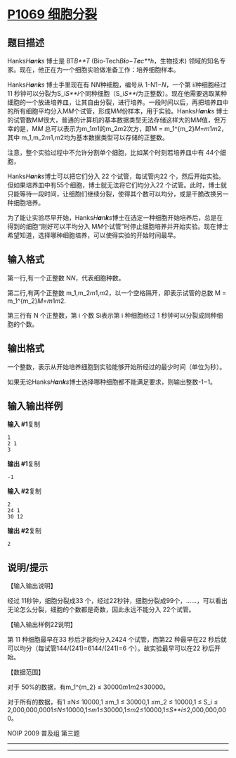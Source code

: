 # [P1069 细胞分裂](https://www.luogu.com.cn/problem/P1069)

## 题目描述

Hanks*H**a**n**k**s* 博士是 BT*B**T* (Bio-Tech*B**i**o*−*T**e**c**h*，生物技术) 领域的知名专家。现在，他正在为一个细胞实验做准备工作：培养细胞样本。

Hanks*H**a**n**k**s* 博士手里现在有 N*N*种细胞，编号从 1-N1−*N*，一个第 i*i*种细胞经过 11 秒钟可以分裂为S_i*S**i*个同种细胞（S_i*S**i*为正整数）。现在他需要选取某种细胞的一个放进培养皿，让其自由分裂，进行培养。一段时间以后，再把培养皿中的所有细胞平均分入M*M*个试管，形成M*M*份样本，用于实验。Hanks*H**a**n**k**s* 博士的试管数M*M*很大，普通的计算机的基本数据类型无法存储这样大的M*M*值，但万幸的是，M*M* 总可以表示为m_1*m*1的m_2*m*2次方，即M = m_1^{m_2}*M*=*m*1*m*2，其中 m_1,m_2*m*1,*m*2均为基本数据类型可以存储的正整数。

注意，整个实验过程中不允许分割单个细胞，比如某个时刻若培养皿中有 44个细胞，

Hanks*H**a**n**k**s*博士可以把它们分入 22 个试管，每试管内22 个，然后开始实验。但如果培养皿中有55个细胞，博士就无法将它们均分入22 个试管。此时，博士就只能等待一段时间，让细胞们继续分裂，使得其个数可以均分，或是干脆改换另一种细胞培养。

为了能让实验尽早开始，Hanks*H**a**n**k**s*博士在选定一种细胞开始培养后，总是在得到的细胞“刚好可以平均分入 M*M*个试管”时停止细胞培养并开始实验。现在博士希望知道，选择哪种细胞培养，可以使得实验的开始时间最早。

## 输入格式

第一行,有一个正整数 N*N*，代表细胞种数。

第二行,有两个正整数 m_1,m_2*m*1,*m*2，以一个空格隔开，即表示试管的总数 M = m_1^{m_2}*M*=*m*1*m*2.

第三行有 N 个正整数，第 i 个数 Si表示第 i 种细胞经过 1 秒钟可以分裂成同种细胞的个数。

## 输出格式

一个整数，表示从开始培养细胞到实验能够开始所经过的最少时间（单位为秒）。

如果无论Hanks*H**a**n**k**s*博士选择哪种细胞都不能满足要求，则输出整数-1−1。

## 输入输出样例

**输入 #1**复制

```
1 
2 1 
3
```

**输出 #1**复制

```
-1
```

**输入 #2**复制

```
2
24 1
30 12
```

**输出 #2**复制

```
2
```

## 说明/提示

【输入输出说明】

经过 11秒钟，细胞分裂成33 个，经过22秒钟，细胞分裂成99个，……，可以看出无论怎么分裂，细胞的个数都是奇数，因此永远不能分入 22个试管。

【输入输出样例22说明】

第 11 种细胞最早在33 秒后才能均分入2424 个试管，而第22 种最早在22 秒后就可以均分（每试管144/(241)=6144/(241)=6 个）。故实验最早可以在22 秒后开始。

【数据范围】

对于 50%的数据，有m_1^{m_2} ≤ 30000*m*1*m*2≤30000。

对于所有的数据，有1 ≤N≤ 10000,1 ≤m_1 ≤ 30000,1 ≤m_2 ≤ 10000,1 ≤ S_i ≤ 2,000,000,0001≤*N*≤10000,1≤*m*1≤30000,1≤*m*2≤10000,1≤*S**i*≤2,000,000,000。

NOIP 2009 普及组 第三题



***



***



```c++

```

